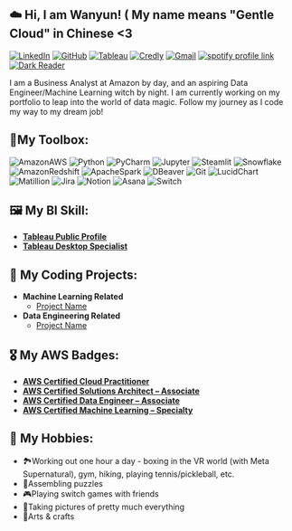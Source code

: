 ## ☁️ Hi, I am Wanyun! ( My name means "Gentle Cloud" in Chinese <3

[![LinkedIn](https://img.shields.io/badge/linkedin-%230077B5.svg?style=for-the-badge&logo=linkedin&logoColor=white)](https://www.linkedin.com/in/wanyun-yang/)
[![GitHub](https://img.shields.io/badge/github-%23121011.svg?style=for-the-badge&logo=github&logoColor=white)](https://github.com/wanyun-yang)
[![Tableau](https://img.shields.io/badge/Tableau-E97627.svg?style=for-the-badge&logo=Tableau&logoColor=white)](https://public.tableau.com/app/profile/wanyun.yang/vizzes)
[![Credly](https://img.shields.io/badge/Credly-FF6B00.svg?style=for-the-badge&logo=Credly&logoColor=white)](https://www.credly.com/users/wanyun-yang)
[![Gmail](https://img.shields.io/badge/Gmail-D14836?style=for-the-badge&logo=gmail&logoColor=white)](mailto:wanyun0403@gmail.com)
[![spotify profile link](https://img.shields.io/badge/Spotify-1ED760?&style=for-the-badge&logo=spotify&logoColor=white)](https://open.spotify.com/user/21xcs5bszcbijmuuhsiioudda?si=274162a1f99e429b)
[![Dark Reader](https://img.shields.io/badge/Dark%20Reader-141E24.svg?style=for-the-badge&logo=Dark-Reader&logoColor=white)](https://www.goodreads.com/user/show/61933933-wanyun)

I am a Business Analyst at Amazon by day, and an aspiring Data Engineer/Machine Learning witch by night. I am currently working on my portfolio to leap into the world of data magic. Follow my journey as I code my way to my dream job! 

## 🔨My Toolbox:
![AmazonAWS](https://img.shields.io/badge/Amazon%20Web%20Services-232F3E.svg?style=for-the-badge&logo=Amazon-Web-Services&logoColor=white)
![Python](https://img.shields.io/badge/Python-FFD43B?style=for-the-badge&logo=python&logoColor=blue)
![PyCharm](https://img.shields.io/badge/PyCharm-000000.svg?style=for-the-badge&logo=PyCharm&logoColor=white)
![Jupyter](https://img.shields.io/badge/Jupyter-F37626.svg?style=for-the-badge&logo=Jupyter&logoColor=white)
![Steamlit](https://img.shields.io/badge/Streamlit-FF4B4B.svg?style=for-the-badge&logo=Streamlit&logoColor=white)
![Snowflake](https://img.shields.io/badge/Snowflake-29B5E8.svg?style=for-the-badge&logo=Snowflake&logoColor=white)
![AmazonRedshift](https://img.shields.io/badge/Amazon%20Redshift-8C4FFF.svg?style=for-the-badge&logo=Amazon-Redshift&logoColor=white)
![ApacheSpark](https://img.shields.io/badge/Apache%20Spark-E25A1C.svg?style=for-the-badge&logo=Apache-Spark&logoColor=white)
![DBeaver](https://img.shields.io/badge/DBeaver-382923.svg?style=for-the-badge&logo=DBeaver&logoColor=white)
![Git](https://img.shields.io/badge/Git-F05032.svg?style=for-the-badge&logo=Git&logoColor=white)
![LucidChart](https://img.shields.io/badge/Lucid-282C33.svg?style=for-the-badge&logo=Lucid&logoColor=white)
![Matillion](https://img.shields.io/badge/Matillion-19E57F.svg?style=for-the-badge&logo=Matillion&logoColor=white)
![Jira](https://img.shields.io/badge/Jira-0052CC.svg?style=for-the-badge&logo=Jira&logoColor=white)
![Notion](https://img.shields.io/badge/Notion-000000.svg?style=for-the-badge&logo=Notion&logoColor=white)
![Asana](https://img.shields.io/badge/Asana-F06A6A.svg?style=for-the-badge&logo=Asana&logoColor=white)
![Switch](https://img.shields.io/badge/Switch-E60012?style=for-the-badge&logo=nintendo-switch&logoColor=white)



## 🖼️ My BI Skill:

- [<b>Tableau Public Profile</b>](https://public.tableau.com/app/profile/wanyun.yang/vizzes)
- [<b>Tableau Desktop Specialist</b>](https://www.credly.com/badges/76a3f359-71f7-4e4d-afd8-27cd5aaf928e)

## 🤖 My Coding Projects:

- <b>Machine Learning Related</b>
  - [Project Name](link)
- <b>Data Engineering Related</b>
  - [Project Name](link)
 
## 🎖️ My AWS Badges:

- [<b>AWS Certified Cloud Practitioner</b>](https://www.credly.com/badges/50e2f234-5a46-486e-b52f-e004abd4baca)
- [<b>AWS Certified Solutions Architect – Associate</b>](https://www.credly.com/badges/8fb992b7-1693-4505-bd9b-6d48362165dd)
- [<b>AWS Certified Data Engineer – Associate</b>](https://www.credly.com/badges/ddc0aea4-a558-4bbd-bafb-0f8470128c0c)
- [<b>AWS Certified Machine Learning – Specialty</b>](https://www.credly.com/badges/c0516913-71cc-4122-ac56-f23acb8ec828)
 
## 🎵 My Hobbies:

- 🏞Working out one hour a day - boxing in the VR world (with Meta Supernatural), gym, hiking, playing tennis/pickleball, etc. 
- 🧩Assembling puzzles 
- 🎮Playing switch games with friends
- 📸Taking pictures of pretty much everything
- 🎨Arts & crafts


